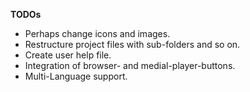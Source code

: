 

**TODOs**

- Perhaps change icons and images.
- Restructure project files with sub-folders and so on.
- Create user help file.
- Integration of browser- and medial-player-buttons.
- Multi-Language support.
